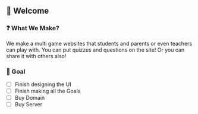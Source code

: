 ## 🎉 Welcome
### ❓ What We Make?
We make a multi game websites that students and parents or even teachers can play with.
You can put quizzes and questions on the site!
Or you can share it with others also!

### 🎈 Goal
- [ ] Finish designing the UI
- [ ] Finish making all the Goals
- [ ] Buy Domain
- [ ] Buy Server
